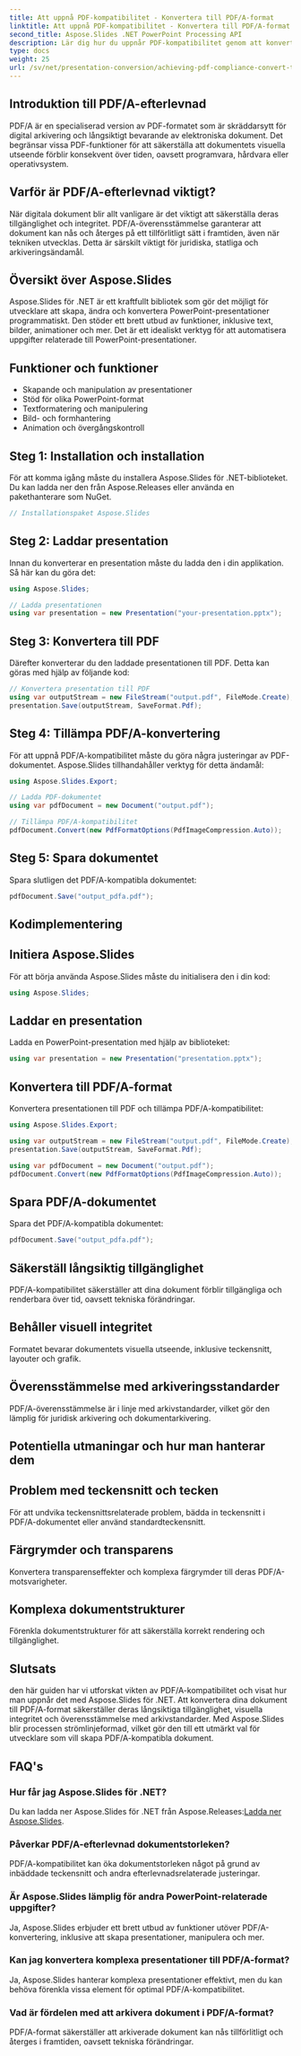 ```yaml
---
title: Att uppnå PDF-kompatibilitet - Konvertera till PDF/A-format
linktitle: Att uppnå PDF-kompatibilitet - Konvertera till PDF/A-format
second_title: Aspose.Slides .NET PowerPoint Processing API
description: Lär dig hur du uppnår PDF-kompatibilitet genom att konvertera till PDF/A-format med Aspose.Slides för .NET. Säkerställ dokumentets livslängd och tillgänglighet.
type: docs
weight: 25
url: /sv/net/presentation-conversion/achieving-pdf-compliance-convert-to-pdf-a-format/
---
```


## Introduktion till PDF/A-efterlevnad

PDF/A är en specialiserad version av PDF-formatet som är skräddarsytt för digital arkivering och långsiktigt bevarande av elektroniska dokument. Det begränsar vissa PDF-funktioner för att säkerställa att dokumentets visuella utseende förblir konsekvent över tiden, oavsett programvara, hårdvara eller operativsystem.

## Varför är PDF/A-efterlevnad viktigt?

När digitala dokument blir allt vanligare är det viktigt att säkerställa deras tillgänglighet och integritet. PDF/A-överensstämmelse garanterar att dokument kan nås och återges på ett tillförlitligt sätt i framtiden, även när tekniken utvecklas. Detta är särskilt viktigt för juridiska, statliga och arkiveringsändamål.

## Översikt över Aspose.Slides

Aspose.Slides för .NET är ett kraftfullt bibliotek som gör det möjligt för utvecklare att skapa, ändra och konvertera PowerPoint-presentationer programmatiskt. Den stöder ett brett utbud av funktioner, inklusive text, bilder, animationer och mer. Det är ett idealiskt verktyg för att automatisera uppgifter relaterade till PowerPoint-presentationer.

## Funktioner och funktioner

- Skapande och manipulation av presentationer
- Stöd för olika PowerPoint-format
- Textformatering och manipulering
- Bild- och formhantering
- Animation och övergångskontroll

## Steg 1: Installation och installation

För att komma igång måste du installera Aspose.Slides för .NET-biblioteket. Du kan ladda ner den från Aspose.Releases eller använda en pakethanterare som NuGet.

```csharp
// Installationspaket Aspose.Slides
```

## Steg 2: Laddar presentation

Innan du konverterar en presentation måste du ladda den i din applikation. Så här kan du göra det:

```csharp
using Aspose.Slides;

// Ladda presentationen
using var presentation = new Presentation("your-presentation.pptx");
```

## Steg 3: Konvertera till PDF

Därefter konverterar du den laddade presentationen till PDF. Detta kan göras med hjälp av följande kod:

```csharp
// Konvertera presentation till PDF
using var outputStream = new FileStream("output.pdf", FileMode.Create);
presentation.Save(outputStream, SaveFormat.Pdf);
```

## Steg 4: Tillämpa PDF/A-konvertering

För att uppnå PDF/A-kompatibilitet måste du göra några justeringar av PDF-dokumentet. Aspose.Slides tillhandahåller verktyg för detta ändamål:

```csharp
using Aspose.Slides.Export;

// Ladda PDF-dokumentet
using var pdfDocument = new Document("output.pdf");

// Tillämpa PDF/A-kompatibilitet
pdfDocument.Convert(new PdfFormatOptions(PdfImageCompression.Auto));
```

## Steg 5: Spara dokumentet

Spara slutligen det PDF/A-kompatibla dokumentet:

```csharp
pdfDocument.Save("output_pdfa.pdf");
```

## Kodimplementering

## Initiera Aspose.Slides

För att börja använda Aspose.Slides måste du initialisera den i din kod:

```csharp
using Aspose.Slides;
```

## Laddar en presentation

Ladda en PowerPoint-presentation med hjälp av biblioteket:

```csharp
using var presentation = new Presentation("presentation.pptx");
```

## Konvertera till PDF/A-format

Konvertera presentationen till PDF och tillämpa PDF/A-kompatibilitet:

```csharp
using Aspose.Slides.Export;

using var outputStream = new FileStream("output.pdf", FileMode.Create);
presentation.Save(outputStream, SaveFormat.Pdf);

using var pdfDocument = new Document("output.pdf");
pdfDocument.Convert(new PdfFormatOptions(PdfImageCompression.Auto));
```

## Spara PDF/A-dokumentet

Spara det PDF/A-kompatibla dokumentet:

```csharp
pdfDocument.Save("output_pdfa.pdf");
```

## Säkerställ långsiktig tillgänglighet

PDF/A-kompatibilitet säkerställer att dina dokument förblir tillgängliga och renderbara över tid, oavsett tekniska förändringar.

## Behåller visuell integritet

Formatet bevarar dokumentets visuella utseende, inklusive teckensnitt, layouter och grafik.

## Överensstämmelse med arkiveringsstandarder

PDF/A-överensstämmelse är i linje med arkivstandarder, vilket gör den lämplig för juridisk arkivering och dokumentarkivering.

## Potentiella utmaningar och hur man hanterar dem

## Problem med teckensnitt och tecken

För att undvika teckensnittsrelaterade problem, bädda in teckensnitt i PDF/A-dokumentet eller använd standardteckensnitt.

## Färgrymder och transparens

Konvertera transparenseffekter och komplexa färgrymder till deras PDF/A-motsvarigheter.

## Komplexa dokumentstrukturer

Förenkla dokumentstrukturer för att säkerställa korrekt rendering och tillgänglighet.

## Slutsats

den här guiden har vi utforskat vikten av PDF/A-kompatibilitet och visat hur man uppnår det med Aspose.Slides för .NET. Att konvertera dina dokument till PDF/A-format säkerställer deras långsiktiga tillgänglighet, visuella integritet och överensstämmelse med arkivstandarder. Med Aspose.Slides blir processen strömlinjeformad, vilket gör den till ett utmärkt val för utvecklare som vill skapa PDF/A-kompatibla dokument.

## FAQ's

### Hur får jag Aspose.Slides för .NET?

 Du kan ladda ner Aspose.Slides för .NET från Aspose.Releases:[Ladda ner Aspose.Slides](https://releases.aspose.com/slides/net).

### Påverkar PDF/A-efterlevnad dokumentstorleken?

PDF/A-kompatibilitet kan öka dokumentstorleken något på grund av inbäddade teckensnitt och andra efterlevnadsrelaterade justeringar.

### Är Aspose.Slides lämplig för andra PowerPoint-relaterade uppgifter?

Ja, Aspose.Slides erbjuder ett brett utbud av funktioner utöver PDF/A-konvertering, inklusive att skapa presentationer, manipulera och mer.

### Kan jag konvertera komplexa presentationer till PDF/A-format?

Ja, Aspose.Slides hanterar komplexa presentationer effektivt, men du kan behöva förenkla vissa element för optimal PDF/A-kompatibilitet.

### Vad är fördelen med att arkivera dokument i PDF/A-format?

PDF/A-format säkerställer att arkiverade dokument kan nås tillförlitligt och återges i framtiden, oavsett tekniska förändringar.